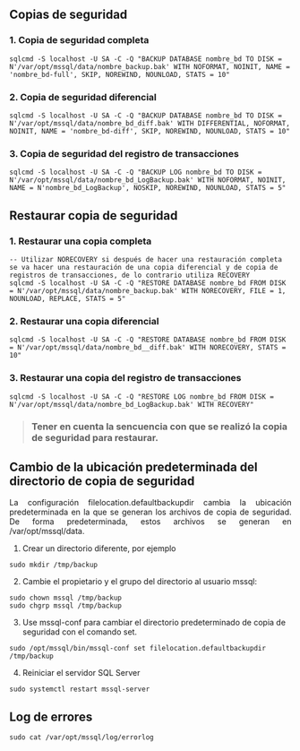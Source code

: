## Copias de seguridad

### 1. Copia de seguridad completa
```
sqlcmd -S localhost -U SA -C -Q "BACKUP DATABASE nombre_bd TO DISK = N'/var/opt/mssql/data/nombre_backup.bak' WITH NOFORMAT, NOINIT, NAME = 'nombre_bd-full', SKIP, NOREWIND, NOUNLOAD, STATS = 10"
```

### 2. Copia de seguridad diferencial
```
sqlcmd -S localhost -U SA -C -Q "BACKUP DATABASE nombre_bd TO DISK = N'/var/opt/mssql/data/nombre_bd_diff.bak' WITH DIFFERENTIAL, NOFORMAT, NOINIT, NAME = 'nombre_bd-diff', SKIP, NOREWIND, NOUNLOAD, STATS = 10"
```
### 3. Copia de seguridad del registro de transacciones
```
sqlcmd -S localhost -U SA -C -Q "BACKUP LOG nombre_bd TO DISK = N'/var/opt/mssql/data/nombre_bd_LogBackup.bak' WITH NOFORMAT, NOINIT, NAME = N'nombre_bd_LogBackup', NOSKIP, NOREWIND, NOUNLOAD, STATS = 5"
```


## Restaurar copia de seguridad

### 1. Restaurar una copia completa
```
-- Utilizar NORECOVERY si después de hacer una restauración completa se va hacer una restauración de una copia diferencial y de copia de registros de transacciones, de lo contrario utiliza RECOVERY
sqlcmd -S localhost -U SA -C -Q "RESTORE DATABASE nombre_bd FROM DISK = N'/var/opt/mssql/data/nombre_backup.bak' WITH NORECOVERY, FILE = 1, NOUNLOAD, REPLACE, STATS = 5"
```
### 2. Restaurar una copia diferencial
```
sqlcmd -S localhost -U SA -C -Q "RESTORE DATABASE nombre_bd FROM DISK = N'/var/opt/mssql/data/nombre_bd__diff.bak' WITH NORECOVERY, STATS = 10"

```

### 3. Restaurar una copia del registro de transacciones
```
sqlcmd -S localhost -U SA -C -Q "RESTORE LOG nombre_bd FROM DISK = N'/var/opt/mssql/data/nombre_bd_LogBackup.bak' WITH RECOVERY"
```

> ### Tener en cuenta la sencuencia con que se realizó la copia de seguridad para restaurar.


## Cambio de la ubicación predeterminada del directorio de copia de seguridad
<p align="justify">
La configuración filelocation.defaultbackupdir cambia la ubicación predeterminada en la que se generan los archivos de copia de seguridad. De forma predeterminada, estos archivos se generan en /var/opt/mssql/data.
<p/>

1. Crear un directorio diferente, por ejemplo 
```
sudo mkdir /tmp/backup
```
2. Cambie el propietario y el grupo del directorio al usuario mssql: 
```
sudo chown mssql /tmp/backup
sudo chgrp mssql /tmp/backup
```
3. Use mssql-conf para cambiar el directorio predeterminado de copia de seguridad con el comando set.

```
sudo /opt/mssql/bin/mssql-conf set filelocation.defaultbackupdir /tmp/backup
```

4. Reiniciar el servidor SQL Server
```
sudo systemctl restart mssql-server
```

## Log de errores

```
sudo cat /var/opt/mssql/log/errorlog  
```